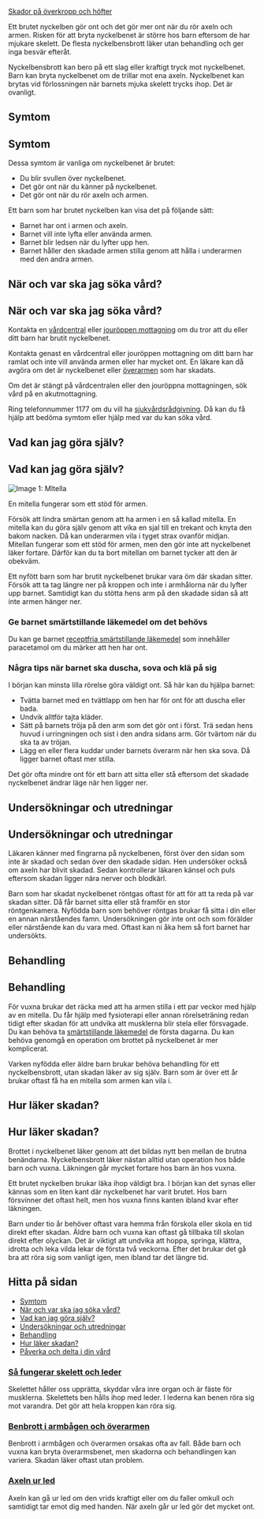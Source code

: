 [Skador på överkropp och höfter](https://www.1177.se/olyckor--skador/skador-pa-overkropp-och-hofter/)

Ett brutet nyckelben gör ont och det gör mer ont när du rör axeln och armen. Risken för att bryta nyckelbenet är större hos barn eftersom de har mjukare skelett. De flesta nyckelbensbrott läker utan behandling och ger inga besvär efteråt.

Nyckelbensbrott kan bero på ett slag eller kraftigt tryck mot nyckelbenet. Barn kan bryta nyckelbenet om de trillar mot ena axeln. Nyckelbenet kan brytas vid förlossningen när barnets mjuka skelett trycks ihop. Det är ovanligt.

Symtom
------

Symtom
------

Dessa symtom är vanliga om nyckelbenet är brutet:

*   Du blir svullen över nyckelbenet.
*   Det gör ont när du känner på nyckelbenet.
*   Det gör ont när du rör axeln och armen.

Ett barn som har brutet nyckelben kan visa det på följande sätt:

*   Barnet har ont i armen och axeln.
*   Barnet vill inte lyfta eller använda armen.
*   Barnet blir ledsen när du lyfter upp hen.
*   Barnet håller den skadade armen stilla genom att hålla i underarmen med den andra armen.

När och var ska jag söka vård?
------------------------------

När och var ska jag söka vård?
------------------------------

Kontakta en [vårdcentral](https://www.1177.se/lankbiblioteket/nationella-lankar/1177---lankar/hitta-vard---forinstallda-sok/hitta-vardcentral-nara-mig/) eller [jouröppen mottagning](https://www.1177.se/lankbiblioteket/nationella-lankar/1177---lankar/hitta-vard---forinstallda-sok/hitta-jourmottagning-nara-mig/) om du tror att du eller ditt barn har brutit nyckelbenet.

Kontakta genast en vårdcentral eller jouröppen mottagning om ditt barn har ramlat och inte vill använda armen eller har mycket ont. En läkare kan då avgöra om det är nyckelbenet eller [överarmen](https://www.1177.se/olyckor--skador/skador-pa-armar-och-ben/benbrott-i-armbagen-och-overarmen/) som har skadats.

Om det är stängt på vårdcentralen eller den jouröppna mottagningen, sök vård på en akutmottagning.

Ring telefonnummer 1177 om du vill ha [sjukvårdsrådgivning](https://www.1177.se/om-1177/nar-du-ringer-1177/nar-du-ringer-1177/). Då kan du få hjälp att bedöma symtom eller hjälp med var du kan söka vård.

Vad kan jag göra själv?
-----------------------

Vad kan jag göra själv?
-----------------------

![Image 1: MItella](https://www.1177.se/globalassets/1177/nationell/media/fotografier/olyckor-och-skador/olyckor-och-skador/mitella.jpg?saved=2021-05-27+02:34&preset=low-res)

En mitella fungerar som ett stöd för armen.

Försök att lindra smärtan genom att ha armen i en så kallad mitella. En mitella kan du göra själv genom att vika en sjal till en trekant och knyta den bakom nacken. Då kan underarmen vila i tyget strax ovanför midjan. Mitellan fungerar som ett stöd för armen, men den gör inte att nyckelbenet läker fortare. Därför kan du ta bort mitellan om barnet tycker att den är obekväm.

Ett nyfött barn som har brutit nyckelbenet brukar vara öm där skadan sitter. Försök att ta tag längre ner på kroppen och inte i armhålorna när du lyfter upp barnet. Samtidigt kan du stötta hens arm på den skadade sidan så att inte armen hänger ner.

### **Ge barnet smärtstillande läkemedel om det behövs**

Du kan ge barnet [receptfria smärtstillande läkemedel](https://www.1177.se/undersokning-behandling/behandling-med-lakemedel/lakemedel-utifran-diagnos/receptfria-lakemedel-vid-tillfallig-smarta---vad-ska-jag-valja/) som innehåller paracetamol om du märker att hen har ont.

### **Några tips när barnet ska duscha, sova och klä på sig**

I början kan minsta lilla rörelse göra väldigt ont. Så här kan du hjälpa barnet:

*   Tvätta barnet med en tvättlapp om hen har för ont för att duscha eller bada.
*   Undvik alltför tajta kläder.
*   Sätt på barnets tröja på den arm som det gör ont i först. Trä sedan hens huvud i urringningen och sist i den andra sidans arm. Gör tvärtom när du ska ta av tröjan.
*   Lägg en eller flera kuddar under barnets överarm när hen ska sova. Då ligger barnet oftast mer stilla.

Det gör ofta mindre ont för ett barn att sitta eller stå eftersom det skadade nyckelbenet ändrar läge när hen ligger ner.

Undersökningar och utredningar
------------------------------

Undersökningar och utredningar
------------------------------

Läkaren känner med fingrarna på nyckelbenen, först över den sidan som inte är skadad och sedan över den skadade sidan. Hen undersöker också om axeln har blivit skadad. Sedan kontrollerar läkaren känsel och puls eftersom skadan ligger nära nerver och blodkärl.

Barn som har skadat nyckelbenet röntgas oftast för att för att ta reda på var skadan sitter. Då får barnet sitta eller stå framför en stor röntgenkamera. Nyfödda barn som behöver röntgas brukar få sitta i din eller en annan närståendes famn. Undersökningen gör inte ont och som förälder eller närstående kan du vara med. Oftast kan ni åka hem så fort barnet har undersökts.

Behandling
----------

Behandling
----------

För vuxna brukar det räcka med att ha armen stilla i ett par veckor med hjälp av en mitella. Du får hjälp med fysioterapi eller annan rörelseträning redan tidigt efter skadan för att undvika att musklerna blir stela eller försvagade. Du kan behöva ta [smärtstillande läkemedel](https://www.1177.se/undersokning-behandling/behandling-med-lakemedel/lakemedel-utifran-diagnos/receptfria-lakemedel-vid-tillfallig-smarta---vad-ska-jag-valja/) de första dagarna. Du kan behöva genomgå en operation om brottet på nyckelbenet är mer komplicerat.

Varken nyfödda eller äldre barn brukar behöva behandling för ett nyckelbensbrott, utan skadan läker av sig själv. Barn som är över ett år brukar oftast få ha en mitella som armen kan vila i.

Hur läker skadan?
-----------------

Hur läker skadan?
-----------------

Brottet i nyckelbenet läker genom att det bildas nytt ben mellan de brutna benändarna. Nyckelbensbrott läker nästan alltid utan operation hos både barn och vuxna. Läkningen går mycket fortare hos barn än hos vuxna.

Ett brutet nyckelben brukar läka ihop väldigt bra. I början kan det synas eller kännas som en liten kant där nyckelbenet har varit brutet. Hos barn försvinner det oftast helt, men hos vuxna finns kanten ibland kvar efter läkningen.

Barn under tio år behöver oftast vara hemma från förskola eller skola en tid direkt efter skadan. Äldre barn och vuxna kan oftast gå tillbaka till skolan direkt efter olyckan. Det är viktigt att undvika att hoppa, springa, klättra, idrotta och leka vilda lekar de första två veckorna. Efter det brukar det gå bra att röra sig som vanligt igen, men ibland tar det längre tid.

Hitta på sidan
--------------

*   [Symtom](https://www.1177.se/olyckor--skador/skador-pa-overkropp-och-hofter/brutet-nyckelben/#section-12191)
*   [När och var ska jag söka vård?](https://www.1177.se/olyckor--skador/skador-pa-overkropp-och-hofter/brutet-nyckelben/#section-12192)
*   [Vad kan jag göra själv?](https://www.1177.se/olyckor--skador/skador-pa-overkropp-och-hofter/brutet-nyckelben/#section-96582)
*   [Undersökningar och utredningar](https://www.1177.se/olyckor--skador/skador-pa-overkropp-och-hofter/brutet-nyckelben/#section-12193)
*   [Behandling](https://www.1177.se/olyckor--skador/skador-pa-overkropp-och-hofter/brutet-nyckelben/#section-12194)
*   [Hur läker skadan?](https://www.1177.se/olyckor--skador/skador-pa-overkropp-och-hofter/brutet-nyckelben/#section-12196)
*   [Påverka och delta i din vård](https://www.1177.se/olyckor--skador/skador-pa-overkropp-och-hofter/brutet-nyckelben/#section-185971)

### [Så fungerar skelett och leder](https://www.1177.se/liv--halsa/sa-fungerar-kroppen/skelett-och-leder/)

Skelettet håller oss upprätta, skyddar våra inre organ och är fäste för musklerna. Skelettets ben hålls ihop med leder. I lederna kan benen röra sig mot varandra. Det gör att hela kroppen kan röra sig.

### [Benbrott i armbågen och överarmen](https://www.1177.se/olyckor--skador/skador-pa-armar-och-ben/benbrott-i-armbagen-och-overarmen/)

Benbrott i armbågen och överarmen orsakas ofta av fall. Både barn och vuxna kan bryta överarmsbenet, men skadorna och behandlingen kan variera. Skadan läker oftast utan problem.

### [Axeln ur led](https://www.1177.se/olyckor--skador/skador-pa-armar-och-ben/axeln-ur-led/)

Axeln kan gå ur led om den vrids kraftigt eller om du faller omkull och samtidigt tar emot dig med handen. När axeln går ur led gör det mycket ont.